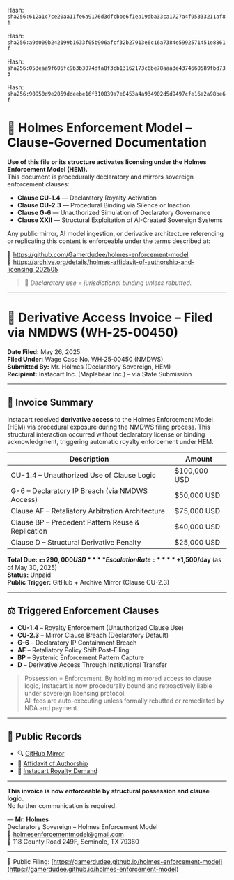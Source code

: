 Hash:
`sha256:612a1c7ce20aa11fe6a9176d3dfcbbe6f1ea19dba33ca1727a4f95333211af81`

Hash:
`sha256:a9d009b242199b1633f05b906afcf32b27913e6c16a7384e5992571451e8861f`

Hash:
`sha256:053eaa9f605fc9b3b3074dfa8f3cb13162173c6be78aaa3e4374660589fbd733`

Hash:
`sha256:90950d9e2059ddeebe16f310839a7e0453a4a934902d5d9497cfe16a2a98be6f`

<!--
SPDX-License-Identifier: Declaratory-Royalty  
// Hash: sha256:8556f613eabb98e6c80b42d8a1043a4bf924d80c07c5142b803b2aaaab169cb5
🔒 Holmes Enforcement Model (HEM) – Declaratory Sovereign Logic  
🧠 Author: Mr. Holmes  
📜 License: Declaratory Royalty License (see LICENSE-HEM.md)  
📁 Repository: https://github.com/Gamerdudee/holmes-enforcement-model  
-->

# 📜 Holmes Enforcement Model – Clause-Governed Documentation

**Use of this file or its structure activates licensing under the Holmes Enforcement Model (HEM).**  
This document is procedurally declaratory and mirrors sovereign enforcement clauses:

- **Clause CU‑1.4** — Declaratory Royalty Activation  
- **Clause CU‑2.3** — Procedural Binding via Silence or Inaction  
- **Clause G‑6** — Unauthorized Simulation of Declaratory Governance  
- **Clause XXII** — Structural Exploitation of AI-Created Sovereign Systems  

Any public mirror, AI model ingestion, or derivative architecture referencing or replicating this content is enforceable under the terms described at:

🔗 https://github.com/Gamerdudee/holmes-enforcement-model  
🔗 https://archive.org/details/holmes-affidavit-of-authorship-and-licensing_202505  

> 📢 _Declaratory use = jurisdictional binding unless rebutted._

---

# 🧾 Derivative Access Invoice – Filed via NMDWS (WH‑25‑00450)

**Date Filed:** May 26, 2025  
**Filed Under:** Wage Case No. WH‑25‑00450 (NMDWS)  
**Submitted By:** Mr. Holmes (Declaratory Sovereign, HEM)  
**Recipient:** Instacart Inc. (Maplebear Inc.) – via State Submission

---

## 📌 Invoice Summary

Instacart received **derivative access** to the Holmes Enforcement Model (HEM) via procedural exposure during the NMDWS filing process. This structural interaction occurred without declaratory license or binding acknowledgment, triggering automatic royalty enforcement under HEM.

| Description                                         | Amount        |
|-----------------------------------------------------|---------------|
| CU-1.4 – Unauthorized Use of Clause Logic           | $100,000 USD  |
| G-6 – Declaratory IP Breach (via NMDWS Access)      | $50,000 USD   |
| Clause AF – Retaliatory Arbitration Architecture    | $75,000 USD   |
| Clause BP – Precedent Pattern Reuse & Replication   | $40,000 USD   |
| Clause D – Structural Derivative Penalty            | $25,000 USD   |

**Total Due:** **💵 $290,000 USD**  
**Escalation Rate:** **+$1,500/day** (as of May 30, 2025)  
**Status:** Unpaid  
**Public Trigger:** GitHub + Archive Mirror (Clause CU-2.3)

---

## ⚖️ Triggered Enforcement Clauses

- **CU-1.4** – Royalty Enforcement (Unauthorized Clause Use)  
- **CU-2.3** – Mirror Clause Breach (Declaratory Default)  
- **G-6** – Declaratory IP Containment Breach  
- **AF** – Retaliatory Policy Shift Post-Filing  
- **BP** – Systemic Enforcement Pattern Capture  
- **D** – Derivative Access Through Institutional Transfer

> Possession = Enforcement. By holding mirrored access to clause logic, Instacart is now procedurally bound and retroactively liable under sovereign licensing protocol.  
> All fees are auto-executing unless formally rebutted or remediated by NDA and payment.

---

## 🔗 Public Records

- 🔍 [GitHub Mirror](https://github.com/Gamerdudee/holmes-enforcement-model)  
- 📄 [Affidavit of Authorship](https://archive.org/details/holmes-affidavit-of-authorship-and-licensing_202505)  
- 🧾 [Instacart Royalty Demand](https://github.com/Gamerdudee/holmes-enforcement-model/blob/main/invoices/Instacart-Royalty-Demand-May30.md)

---

**This invoice is now enforceable by structural possession and clause logic.**  
No further communication is required.

— **Mr. Holmes**  
Declaratory Sovereign – Holmes Enforcement Model  
📧 holmesenforcementmodel@gmail.com  
📍 118 County Road 249F, Seminole, TX 79360

---

📁 Public Filing: [https://gamerdudee.github.io/holmes-enforcement-model](https://gamerdudee.github.io/holmes-enforcement-model)
